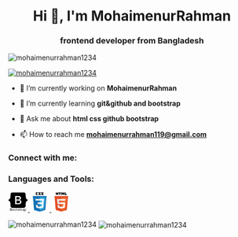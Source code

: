 <h1 align="center">Hi 👋, I'm MohaimenurRahman</h1>
<h3 align="center">frontend developer from Bangladesh</h3>

<p align="left"> <img src="https://komarev.com/ghpvc/?username=mohaimenurrahman1234&label=Profile%20views&color=0e75b6&style=flat" alt="mohaimenurrahman1234" /> </p>

<p align="left"> <a href="https://github.com/ryo-ma/github-profile-trophy"><img src="https://github-profile-trophy.vercel.app/?username=mohaimenurrahman1234" alt="mohaimenurrahman1234" /></a> </p>

- 🔭 I’m currently working on **MohaimenurRahman**

- 🌱 I’m currently learning **git&github and bootstrap**

- 💬 Ask me about **html css github bootstrap**

- 📫 How to reach me **mohaimenurrahman119@gmail.com**

<h3 align="left">Connect with me:</h3>
<p align="left">
</p>

<h3 align="left">Languages and Tools:</h3>
<p align="left"> <a href="https://getbootstrap.com" target="_blank" rel="noreferrer"> <img src="https://raw.githubusercontent.com/devicons/devicon/master/icons/bootstrap/bootstrap-plain-wordmark.svg" alt="bootstrap" width="40" height="40"/> </a> <a href="https://www.w3schools.com/css/" target="_blank" rel="noreferrer"> <img src="https://raw.githubusercontent.com/devicons/devicon/master/icons/css3/css3-original-wordmark.svg" alt="css3" width="40" height="40"/> </a> <a href="https://www.w3.org/html/" target="_blank" rel="noreferrer"> <img src="https://raw.githubusercontent.com/devicons/devicon/master/icons/html5/html5-original-wordmark.svg" alt="html5" width="40" height="40"/> </a> </p>

<p><img align="left" src="https://github-readme-stats.vercel.app/api/top-langs?username=mohaimenurrahman1234&show_icons=true&locale=en&layout=compact" alt="mohaimenurrahman1234" /></p>

<p>&nbsp;<img align="center" src="https://github-readme-stats.vercel.app/api?username=mohaimenurrahman1234&show_icons=true&locale=en" alt="mohaimenurrahman1234" /></p>

